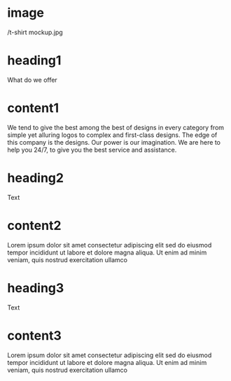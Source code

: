 # image

/t-shirt mockup.jpg

# heading1

What do we offer

# content1

We tend to give the best among the best of designs in every category from simple yet alluring logos to complex and first-class designs. The edge of this company is the designs. Our power is our imagination. We are here to help you 24/7, to give you the best service and assistance.

# heading2

Text

# content2

Lorem ipsum dolor sit amet consectetur adipiscing elit sed do eiusmod tempor incididunt ut labore et dolore magna aliqua. Ut enim ad minim veniam, quis nostrud exercitation ullamco

# heading3

Text

# content3

Lorem ipsum dolor sit amet consectetur adipiscing elit sed do eiusmod tempor incididunt ut labore et dolore magna aliqua. Ut enim ad minim veniam, quis nostrud exercitation ullamco
